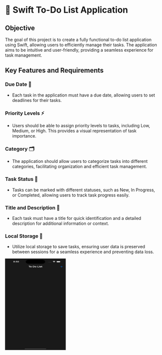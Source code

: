 # 🚀 Swift To-Do List Application

## Objective
The goal of this project is to create a fully functional to-do list application using Swift, allowing users to efficiently manage their tasks. The application aims to be intuitive and user-friendly, providing a seamless experience for task management.

## Key Features and Requirements

### Due Date 📅
- Each task in the application must have a due date, allowing users to set deadlines for their tasks.

### Priority Levels ⚡
- Users should be able to assign priority levels to tasks, including Low, Medium, or High. This provides a visual representation of task importance.

### Category 🗂️
- The application should allow users to categorize tasks into different categories, facilitating organization and efficient task management.

### Task Status 🔄
- Tasks can be marked with different statuses, such as New, In Progress, or Completed, allowing users to track task progress easily.

### Title and Description 📝
- Each task must have a title for quick identification and a detailed description for additional information or context.

### Local Storage 💾
- Utilize local storage to save tasks, ensuring user data is preserved between sessions for a seamless experience and preventing data loss.

<img src="https://github.com/kiranpulapa/To-Do-List-Application-using-Swift/blob/main/Simulator%20Screenshot%20-%20iPhone%2015%20Pro%20-2024-01-10%20at%2006.40.35.png.jpeg" width="200" height="300">
